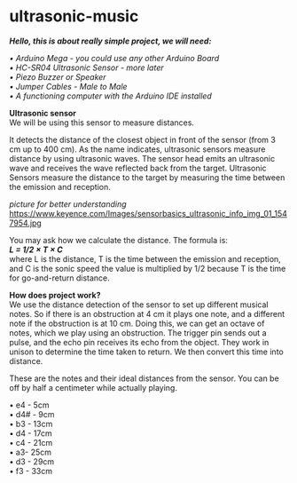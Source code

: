 # ultrasonic-music

***Hello, this is about really simple project, we will need:***

*• Arduino Mega - you could use any other Arduino Board*                                                                                                                                                                               
*• HC-SR04 Ultrasonic Sensor -  more later*                                                                                      
*• Piezo Buzzer or Speaker*                                                                                                                                  
*• Jumper Cables -  Male to Male*                                                                                                                                 
*• A functioning computer with the Arduino IDE installed*                                                                                                                                 

**Ultrasonic sensor**                                                                                                                                                                                
We will be using this sensor to measure distances.

It detects the distance of the closest object in front of the sensor (from 3 cm up to 400 cm). 
As the name indicates, ultrasonic sensors measure distance by using ultrasonic waves.
The sensor head emits an ultrasonic wave and receives the wave reflected back from the target. Ultrasonic Sensors measure the distance to the target by measuring the time between the emission and reception.

*picture for better understanding*                                                                                                                                                                                                                                    
https://www.keyence.com/Images/sensorbasics_ultrasonic_info_img_01_1547954.jpg                                                                                                                                                                                    

You may ask how we calculate the distance. The formula is:                                                                                                                                                                                    
***L = 1/2 × T × C***                                                                                                                                                                                    
where L is the distance, T is the time between the emission and reception, and C is the sonic speed the value is multiplied                                                                                           by 1/2 because T is the time for go-and-return distance.


**How does project work?**                                                                                               
We use the distance detection of the sensor to set up different musical notes. So if there is an obstruction at 4 cm it plays one note, and a different note if the obstruction is at 10 cm. Doing this, we can get an octave of notes, which we play using an obstruction. The trigger pin sends out a pulse, and the echo pin receives its echo from the object. They work in unison to determine the time taken to return. We then convert this time into distance.

These are the notes and their ideal distances from the sensor. You can be off by half a centimeter while actually playing.


• e4 - 5cm                                                                                       
• d4# - 9cm                                                                                       
• b3 - 13cm                                                                                       
• d4 - 17cm                                                                                       
• c4 - 21cm                                                                                       
• a3- 25cm                                                                                       
• d3 - 29cm                                                                                       
• f3 - 33cm                                                                                       
